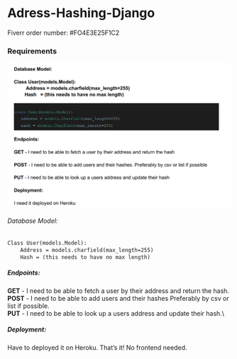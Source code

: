 # Adress-Hashing-Django

Fiverr order number: #FO4E3E25F1C2
### Requirements


![Default Home View](requirements/reqs.png "Requirements")

###### Database Model:
    Class User(models.Model):
        Address = models.charfield(max_length=255)
        Hash = (this needs to have no max length)

##### Endpoints:
**GET** - I need to be able to fetch a user by their address and return the hash.\
**POST** - I need to be able to add users and their hashes Preferably by csv or list if possible.\
**PUT** - I need to be able to look up a users address and update their hash.\

##### Deployment:
Have to deployed it on Heroku. That’s it! No frontend needed.